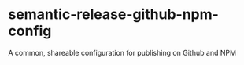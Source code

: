 # semantic-release-github-npm-config
A common, shareable configuration for publishing on Github and NPM
